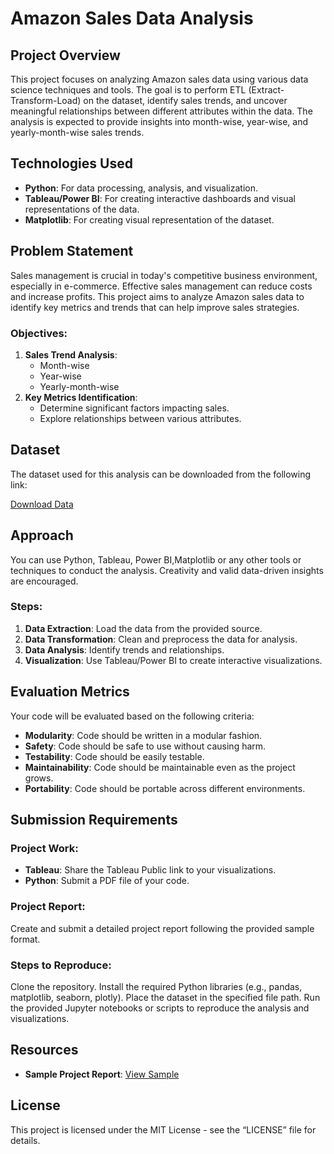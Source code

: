# Amazon Sales Data Analysis

## Project Overview

This project focuses on analyzing Amazon sales data using various data science techniques and tools. The goal is to perform ETL (Extract-Transform-Load) on the dataset, identify sales trends, and uncover meaningful relationships between different attributes within the data. The analysis is expected to provide insights into month-wise, year-wise, and yearly-month-wise sales trends.

## Technologies Used

- **Python**: For data processing, analysis, and visualization.
- **Tableau/Power BI**: For creating interactive dashboards and visual representations of the data.
- **Matplotlib**: For creating visual representation of the dataset.

## Problem Statement

Sales management is crucial in today's competitive business environment, especially in e-commerce. Effective sales management can reduce costs and increase profits. This project aims to analyze Amazon sales data to identify key metrics and trends that can help improve sales strategies.

### Objectives:
1. **Sales Trend Analysis**:
   - Month-wise
   - Year-wise
   - Yearly-month-wise
2. **Key Metrics Identification**:
   - Determine significant factors impacting sales.
   - Explore relationships between various attributes.

## Dataset

The dataset used for this analysis can be downloaded from the following link:

[Download Data](https://drive.google.com/file/d/1pT2WWRPpYtn3gSstxYmuetaHbAfsxiCd/view?usp=drive_link)

## Approach

You can use Python, Tableau, Power BI,Matplotlib or any other tools or techniques to conduct the analysis. Creativity and valid data-driven insights are encouraged.

### Steps:
1. **Data Extraction**: Load the data from the provided source.
2. **Data Transformation**: Clean and preprocess the data for analysis.
3. **Data Analysis**: Identify trends and relationships.
4. **Visualization**: Use Tableau/Power BI to create interactive visualizations.

## Evaluation Metrics

Your code will be evaluated based on the following criteria:
- **Modularity**: Code should be written in a modular fashion.
- **Safety**: Code should be safe to use without causing harm.
- **Testability**: Code should be easily testable.
- **Maintainability**: Code should be maintainable even as the project grows.
- **Portability**: Code should be portable across different environments.

## Submission Requirements

### Project Work:
- **Tableau**: Share the Tableau Public link to your visualizations.
- **Python**: Submit a PDF file of your code.

### Project Report:
Create and submit a detailed project report following the provided sample format.

### Steps to Reproduce:
Clone the repository.
Install the required Python libraries (e.g., pandas, matplotlib, seaborn, plotly).
Place the dataset in the specified file path.
Run the provided Jupyter notebooks or scripts to reproduce the analysis and visualizations.

## Resources

- **Sample Project Report**: [View Sample](https://drive.google.com/file/d/1BthLRb_TD2evzPCzadg4BGIf-_fL0ztb/view?usp=drive_link)

## License

This project is licensed under the MIT License - see the “LICENSE” file for details.
